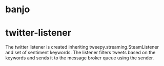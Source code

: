
# banjo


# twitter-listener

The twitter listener is created inheriting tweepy.streaming.SteamListener 
and set of sentiment keywords. The listener filters tweets based on the
keywords and sends it to the message broker queue using the sender. 
